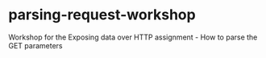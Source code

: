 # parsing-request-workshop
Workshop for the Exposing data over HTTP assignment - How to parse the GET parameters